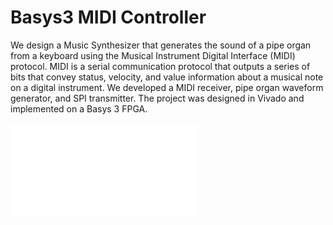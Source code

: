 # Basys3 MIDI Controller
We design a Music Synthesizer that generates the sound of a pipe organ
from a keyboard using the Musical Instrument Digital Interface (MIDI) protocol. MIDI is a
serial communication protocol that outputs a series of bits that convey status, velocity, and
value information about a musical note on a digital instrument. We developed a MIDI
receiver, pipe organ waveform generator, and SPI transmitter. The project was designed in
Vivado and implemented on a Basys 3 FPGA.

![Report](midi_report.pdf)